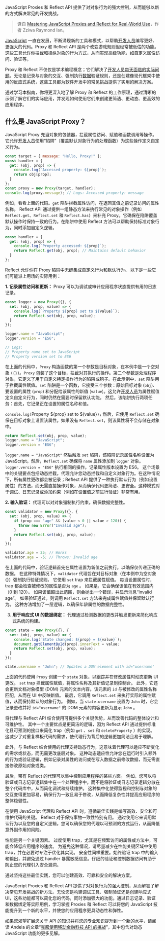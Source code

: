 
<!--
title: 掌握JavaScript Proxies和Reflect以进行实际应用
cover: https://cdn.thenewstack.io/media/2025/02/4e7cb799-coding.jpg
-->

JavaScript Proxies 和 Reflect API 提供了对对象行为的强大控制，从而能够以新的方式解决常见的开发挑战。

> 译自 [Mastering JavaScript Proxies and Reflect for Real-World Use](https://thenewstack.io/mastering-javascript-proxies-and-reflect-for-real-world-use/)，作者 Zziwa Raymond Ian。

[JavaScript](https://thenewstack.io/5-technical-javascript-trends-you-need-to-know-about-in-2025/) 一直在发展，不断涌现新的工具和模式，以帮助[开发人员](https://thenewstack.io/top-10-javascript-seo-tricks-every-developer-should-know/)编写更好、更强大的代码。Proxy 和 Reflect API 是两个改变游戏规则但经常被低估的功能。这些工具允许你拦截和操纵对象的行为方式，从而实现高级功能，如自定义属性访问、验证等。

Proxy 和 Reflect 不仅仅是学术编程概念；它们解决了[开发人员每天面临的实际问题](https://thenewstack.io/top-10-javascript-seo-tricks-every-developer-should-know/)。无论是记录与对象的交互、强制执行[数据](https://thenewstack.io/the-architects-guide-to-the-modern-data-stack/)验证规则，还是创建像现代框架中使用的反应式系统，这些工具都为软件开发中的常见挑战提供了实用的解决方案。

通过学习本指南，你将更深入地了解 Proxy 和 Reflect 的工作原理，通过清晰的示例了解它们的实际应用，并发现如何使用它们来创建更简洁、更动态、更高效的应用程序。

## 什么是 JavaScript Proxy？

JavaScript Proxy 充当对象的包装器，拦截属性访问、赋值和函数调用等操作。它允许[开发人员](https://thenewstack.io/top-10-javascript-seo-tricks-every-developer-should-know/)使用“陷阱”（覆盖默认对象行为的处理函数）为这些操作定义自定义行为。

```javascript
const target = { message: "Hello, Proxy!" };
const handler = {
  get: (obj, prop) => {
    console.log(`Accessed property: ${prop}`);
    return obj[prop];
  }
};
const proxy = new Proxy(target, handler);
console.log(proxy.message); // Logs: Accessed property: message
```

例如，看看上面的代码。`get` 陷阱拦截属性访问，在返回其值之前记录访问的属性名称。
Reflect API 通过提供一组静态方法来执行常见的对象操作（例如 `Reflect.get`、`Reflect.set` 和 `Reflect.has`）来补充 Proxy。它确保在陷阱覆盖默认操作时保持一致的行为。在陷阱中使用 Reflect 方法可以帮助保持标准对象行为，同时添加自定义逻辑。

```javascript
const handler = {
  get: (obj, prop) => {
    console.log(`Property accessed: ${prop}`);
    return Reflect.get(obj, prop); // Maintains default behavior
  }
};
```

Reflect 允许你在 Proxy 陷阱中无缝集成自定义行为和默认行为。
以下是一些它们可能派上用场的实际用例：

**1. 记录属性访问和更新：** Proxy 可以为调试或审计应用程序状态提供有用的日志记录。

```javascript
const logger = new Proxy({}, {
  set: (obj, prop, value) => {
    console.log(`Property ${prop} set to ${value}`);
    return Reflect.set(obj, prop, value);
  }
});

logger.name = "JavaScript";
logger.version = "ES6";

// Logs:
// Property name set to JavaScript
// Property version set to ES6
```

在上面的代码中，`Proxy` 构造函数的第一个参数是目标对象，在本例中是一个空对象 `({})`。`Proxy` 包装了这个目标，拦截对其执行的操作。第二个参数是处理程序对象，它定义了用于自定义特定操作行为的陷阱或钩子。在此示例中，`set` 陷阱用于拦截属性赋值。`set` 陷阱是一个函数，它接受三个参数：原始目标对象 (`obj`)、要设置的属性 (`prop`) 和分配给该属性的新值 (`value`)。这允许[开发人员](https://thenewstack.io/top-10-javascript-seo-tricks-every-developer-should-know/)为属性赋值定义自定义行为，同时仍然在需要时保留默认功能。
然后，该陷阱执行两项任务：首先，它记录正在设置的属性名称和值。

`console.log(`Property ${prop} set to ${value}`);`
然后，它使用 `Reflect.set` 确保在目标对象上设置该属性。如果没有 `Reflect.set`，则该属性将不会存储在对象中。

```javascript
return Reflect.set(obj, prop, value);
logger.name = "JavaScript";
logger.version = "ES6";
```

`logger.name = "JavaScript"` 然后触发 `set` 陷阱，该陷阱记录属性名称设置为 JavaScript。然后，`Reflect.set` 确保将 `name` 属性添加到 `logger` 对象。
`logger.version = "ES6"` 执行相同的操作，记录属性版本设置为 ES6。
这个场景中的关键要点包括动态拦截，代理允许您动态拦截和自定义对象行为。在这种情况下，所有属性更改都会被记录；Reflect API 提供了一种执行默认行为（例如设置属性）的方法，而无需直接操作对象，从而确保代码更简洁、更安全。这种模式对于调试、日志记录或添加约束（例如在设置值之前进行验证）非常有用。

**2. 输入验证：** 代理可以对对象强制执行约束，确保数据完整性。

```javascript
const validator = new Proxy({}, {
  set: (obj, prop, value) => {
    if (prop === "age" && (value < 0 || value > 120)) {
      throw new Error("Invalid age");
    }
    return Reflect.set(obj, prop, value);
  }
});

validator.age = 25; // Works
validator.age = -5; // Throws: Invalid age
```

在上面的代码中，验证逻辑首先在属性设置为新值之前执行，以确保仅传递正确的数据。 在这种特殊情况下，`validator` 代理旨在对目标对象（在本例中为空对象 {}）强制执行验证规则。 它使用 `set` trap 来拦截属性赋值。 每当设置属性时，trap 都会检查被修改的属性是否为 `age` 。 如果是，它会确保该值在有效范围内（0 到 120）。 如果该值超出此范围，则会抛出一个错误，并显示消息“Invalid age”。 如果验证通过，则调用 `Reflect.set` 方法来完成属性赋值并保留默认行为。 这种方法增加了一层逻辑，以确保年龄属性的数据完整性。

3. **用于响应式 UI 的数据绑定：** 代理通过检测数据的更改并触发更新来简化响应式系统的构建。

```javascript
const state = new Proxy({}, {
  set: (obj, prop, value) => {
    console.log(`State changed: ${prop} = ${value}`);
    document.getElementById(prop).innerText = value;
    return Reflect.set(obj, prop, value);
  }
});

state.username = "John"; // Updates a DOM element with id="username"
```

上面的代码使用 `Proxy` 创建一个 `state` 对象，以跟踪并在修改属性时动态更新 UI 更改。 `set` trap 拦截属性赋值，将属性名称及其新值记录到控制台。 此外，它还会更新文档对象模型 (DOM) 元素的文本内容，该元素的 `id` 与被修改的属性名称匹配，从而在 UI 中反映新值。 最后，它调用 `Reflect.set` 来执行实际的属性赋值，从而保持默认的对象行为。 例如，当 `state.username` 设置为 `John` 时，它会记录更改并将 `id="username"` 的 DOM 元素的内容更新为显示 `John` 。

将代理与 Reflect API 结合使用可提供多个关键优势，从而改善代码的整体设计和可维护性。 其中一个主要优点是更简洁的逻辑，因为 Reflect API 通过提供标准化且可预测的接口来简化 trap（例如 `get` 、`set` 和 `deleteProperty` ）的实现。 这减少了对重复样板代码的需求，使代理行为背后的逻辑更加简洁且易于理解。

此外，与 Reflect 结合使用的代理支持动态行为，这意味着代理可以适应不断变化的需求或状态，而无需更改底层对象。 这种动态适应性允许您在运行时引入额外的行为或验证逻辑，例如记录对属性的访问或在写入数据之前修改数据，而无需直接修改原始对象或类。

最后，带有 Reflect 的代理可以集中控制应用程序的某些方面。 例如，您可以将验证或日志记录逻辑集中在一个处理程序中，而不是将验证或日志记录逻辑分散在整个代码库中，从而简化调试和持续维护。 这种集中化使得监视和控制与对象的交互变得更加容易，确保行为一致且易于修改，从而降低复杂性并提高应用程序的整体稳健性。

在使用 JavaScript 代理和 Reflect API 时，遵循最佳实践是编写高效、安全和可维护代码的关键。 Reflect 对于保持事物一致性特别有用。 通过使用它来调用默认行为以及您的自定义逻辑，您可以确保您的代理以可预测的方式运行，从而降低意外副作用的风险。

性能是另一个关键因素。 过度使用 trap，尤其是在频繁访问的属性或方法中，可能会降低应用程序的速度。 为避免这种情况，请尽量减少在性能关键区域中使用 trap，并在必要时专注于优化其实现。
安全性同样重要。始终验证 trap 中的输入和输出，并避免通过 handler 暴露敏感信息。仔细的验证和控制数据访问有助于防止您的代理引入安全漏洞。

通过坚持这些最佳实践，您可以创建高效、可靠和安全的解决方案。

JavaScript Proxies 和 Reflect API 提供了对对象行为的强大控制，从而解锁了解决常见开发挑战的新方法。无论您是构建调试工具、强制验证还是创建响应式 UI，这些功能都可以简化您的代码，同时添加强大的功能。通过日志记录、验证和数据绑定等实际用例，学习掌握 Proxies 和 Reflect 可以将您的 JavaScript 技能提升到一个新的水平，并使您的应用程序更具动态性和弹性。

如果您渴望扩展您关于 API 的知识并将您的专业知识提升到一个新的水平，请阅读 Andela 的文章“[克服使用移动金融科技 API 的挑战](https://www.andela.com/blog-posts/overcoming-the-challenges-of-working-with-a-mobile-fintech-api/?utm_medium=contentmarketing&utm_source=blog&utm_campaign=brand-global-the-new-stack-api-javascript%20&utm_content=writers-room-zziwa&utm_term=fintech-api)”，其中包含对动态 JavaScript 功能的更多见解。
